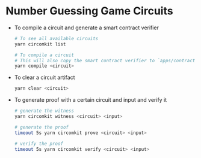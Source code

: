 # Number Guessing Game Circuits

- To compile a circuit and generate a smart contract verifier

  ```sh
  # To see all available circuits
  yarn circomkit list

  # To compile a circuit
  # This will also copy the smart contract verifier to `apps/contracts` directory
  yarn compile <circuit>
  ```

- To clear a circuit artifact

  ```sh
  yarn clear <circuit>
  ```

- To generate proof with a certain circuit and input and verify it

  ```sh
  # generate the witness
  yarn circomkit witness <circuit> <input>

  # generate the proof
  timeout 5s yarn circomkit prove <circuit> <input>

  # verify the proof
  timeout 5s yarn circomkit verify <circuit> <input>
  ```
